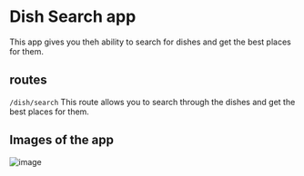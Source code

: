 # Dish Search app

This app gives you theh ability to search for dishes and get the best places for them.

## routes

`/dish/search` This route allows you to search through the dishes and get the best places for them.

## Images of the app

![image](https://github.com/SaurabhATalele/Dish-Search-Django-App/assets/75177599/0b21b2d2-a8b9-4231-a586-78a0f9b29c87)

